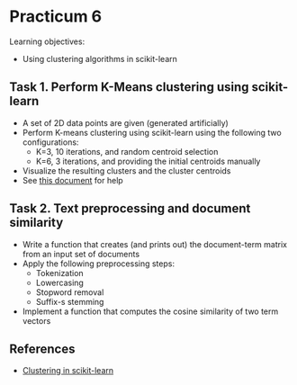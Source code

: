 Practicum 6
===========

Learning objectives:

  - Using clustering algorithms in scikit-learn
  

## Task 1. Perform K-Means clustering using scikit-learn

  - A set of 2D data points are given (generated artificially)
  - Perform K-means clustering using scikit-learn using the following two configurations:
    * K=3, 10 iterations, and random centroid selection
    * K=6, 3 iterations, and providing the initial centroids manually
  - Visualize the resulting clusters and the cluster centroids
  - See [this document](scikit-learn.org/stable/modules/generated/sklearn.cluster.KMeans.html) for help


## Task 2. Text preprocessing and document similarity

  - Write a function that creates (and prints out) the document-term matrix from an input set of documents
  - Apply the following preprocessing steps:
    * Tokenization
    * Lowercasing
    * Stopword removal
    * Suffix-s stemming
  - Implement a function that computes the cosine similarity of two term vectors
  
  

## References

  - [Clustering in scikit-learn](http://scikit-learn.org/stable/modules/clustering.html)
    